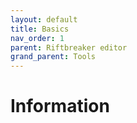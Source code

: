 ```yaml
---
layout: default
title: Basics 
nav_order: 1
parent: Riftbreaker editor
grand_parent: Tools
---
```


# Information